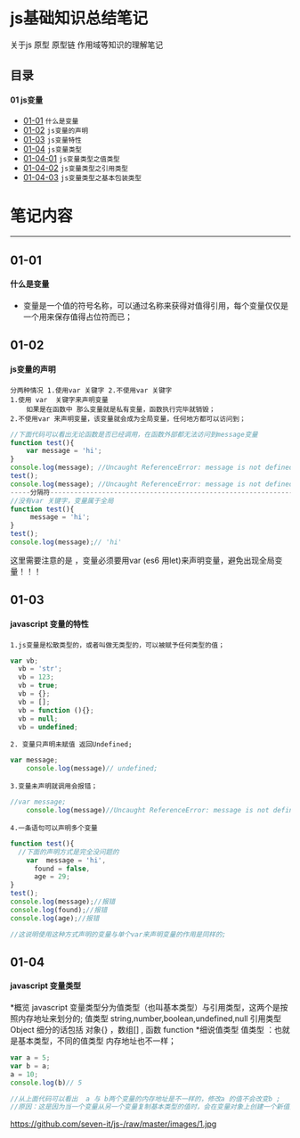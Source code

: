 # js基础知识总结笔记
关于js 原型 原型链 作用域等知识的理解笔记
## 目录
#### 01 js变量
* [01-01](https://github.com/TYRMars/JSlearn#01-01) `什么是变量`
* [01-02](https://github.com/TYRMars/JSlearn#01-01) `js变量的声明`
* [01-03](https://github.com/TYRMars/JSlearn#01-01) `js变量特性`
* [01-04](https://github.com/TYRMars/JSlearn#01-01) `js变量类型`
* [01-04-01](https://github.com/TYRMars/JSlearn#01-01) `js变量类型之值类型`
* [01-04-02](https://github.com/TYRMars/JSlearn#01-01) `js变量类型之引用类型`
* [01-04-03](https://github.com/TYRMars/JSlearn#01-01) `js变量类型之基本包装类型`

# 笔记内容
---
## 01-01
#### 什么是变量
* 变量是一个值的符号名称，可以通过名称来获得对值得引用，每个变量仅仅是一个用来保存值得占位符而已；
## 01-02
#### js变量的声明
    分两种情况 1.使用var 关键字 2.不使用var 关键字
    1.使用 var  关键字来声明变量
        如果是在函数中 那么变量就是私有变量，函数执行完毕就销毁；
    2.不使用var 来声明变量，该变量就会成为全局变量，任何地方都可以访问到；
```javascript
//下面代码可以看出无论函数是否已经调用，在函数外部都无法访问到message变量
function test(){
    var message = 'hi';
}
console.log(message); //Uncaught ReferenceError: message is not defined;
test();
console.log(message); //Uncaught ReferenceError: message is not defined;
-----分隔符-------------------------------------------------------------
//没有var 关键字，变量属于全局
function test(){
     message = 'hi';
}
test();
console.log(message);// 'hi'
```
这里需要注意的是 ，变量必须要用var (es6 用let)来声明变量，避免出现全局变量！！！
## 01-03
#### javascript 变量的特性   
    1.js变量是松散类型的，或者叫做无类型的，可以被赋予任何类型的值；
```javascript
var vb;
  vb = 'str';
  vb = 123;
  vb = true;
  vb = {};
  vb = [];
  vb = function (){};
  vb = null;
  vb = undefined;
```
    2. 变量只声明未赋值 返回Undefined;
```javascript
var message;
    console.log(message)// undefined;
```
    3.变量未声明就调用会报错；
```javascript
//var message;
    console.log(message)//Uncaught ReferenceError: message is not defined
```
    4.一条语句可以声明多个变量
```javascript
function test(){
  //下面的声明方式是完全没问题的
    var  message = 'hi',
      found = false,
      age = 29;
}
test();
console.log(message);//报错
console.log(found);//报错
console.log(age);//报错

//这说明使用这种方式声明的变量与单个var来声明变量的作用是同样的;
```   
## 01-04
#### javascript 变量类型
*概览
    javascript 变量类型分为值类型（也叫基本类型）与引用类型，这两个是按照内存地址来划分的;
    值类型
      string,number,boolean,undefined,null
    引用类型
      Object
        细分的话包括 对象{} ，数组[] , 函数 function
*细说值类型
    值类型 ：也就是基本类型，不同的值类型 内存地址也不一样；
```javascript
var a = 5;
var b = a;
a = 10;
console.log(b)// 5

//从上面代码可以看出  a 与 b两个变量的内存地址是不一样的，修改a 的值不会改变b ;
//原因：这是因为当一个变量从另一个变量复制基本类型的值时，会在变量对象上创建一个新值，然后把该值分配到新变量的位置上
```
https://github.com/seven-it/js-/raw/master/images/1.jpg
    
    
